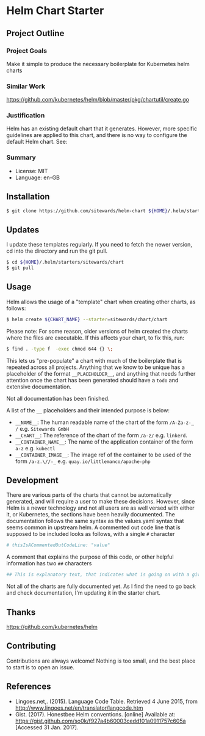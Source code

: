 # Helm Chart Starter

## Project Outline

### Project Goals

Make it simple to produce the necessary boilerplate for Kubernetes helm charts

### Similar Work

https://github.com/kubernetes/helm/blob/master/pkg/chartutil/create.go

### Justification

Helm has an existing default chart that it generates. However, more specific guidelines are applied to this chart,
and there is no way to configure the default Helm chart. See:

### Summary

* License: MIT
* Language: en-GB

## Installation

```bash
$ git clone https://github.com/sitewards/helm-chart ${HOME}/.helm/starters/sitewards/chart
```

## Updates

I update these templates regularly. If you need to fetch the newer version, cd into the directory and run the git pull.

```bash
$ cd ${HOME}/.helm/starters/sitewards/chart
$ git pull
```

## Usage

Helm allows the usage of a "template" chart when creating other charts, as follows:

```bash
$ helm create ${CHART_NAME} --starter=sitewards/chart/chart
```

Please note: For some reason, older versions of helm created the charts where the files are executable. If this affects your chart, to fix this, run:

```bash
$ find . -type f  -exec chmod 644 {} \;
```

This lets us "pre-populate" a chart with much of the boilerplate that is repeated across all projects. Anything that
we know to be unique has a placeholder of the format `__PLACEHOLDER__`, and anything that needs further attention
once the chart has been generated should have a `todo` and extensive documentation.

Not all documentation has been finished.

A list of the `__` placeholders and their intended purpose is below:

* `__NAME__`: The human readable name of the chart of the form `/A-Za-z-_ /` e.g. `Sitewards GmbH`
* `__CHART__`: The reference of the chart of the form `/a-z/` e.g. `linkerd`.
* `__CONTAINER_NAME__`:  The name of the application container of the form `a-z` e.g. `kubectl`
* `__CONTAINER_IMAGE__`: The image ref of the container to be used of the form `/a-z.\//-_` e.g. `quay.io/littlemanco/apache-php`

## Development

There are various parts of the charts that cannot be automatically generated, and will require a user to make these
decisions. However, since Helm is a newer technology and not all users are as well versed with either it, or Kubernetes,
the sections have been heavily documented. The documentation follows the same syntax as the values.yaml syntax that
seems common in upstream helm. A commented out code line that is supposed to be included looks as follows, with a single
`#` character

```yaml
# thisIsACommentedOutCodeLine: "value"
```

A comment that explains the purpose of this code, or other helpful information has two `##` characters

```yaml
## This is explanatory text, that indicates what is going on with a given line of code.
```

Not all of the charts are fully documented yet. As I find the need to go back and check documentation, I'm updating it
in the starter chart.

## Thanks

https://github.com/kubernetes/helm

## Contributing

Contributions are always welcome! Nothing is too small, and the best place to start is to open an issue.

## References

- Lingoes.net,. (2015). Language Code Table. Retrieved 4 June 2015, from http://www.lingoes.net/en/translator/langcode.htm
- Gist. (2017). Honestbee Helm conventions. [online] Available at: https://gist.github.com/so0k/f927a4b60003cedd101a0911757c605a [Accessed 31 Jan. 2017].
